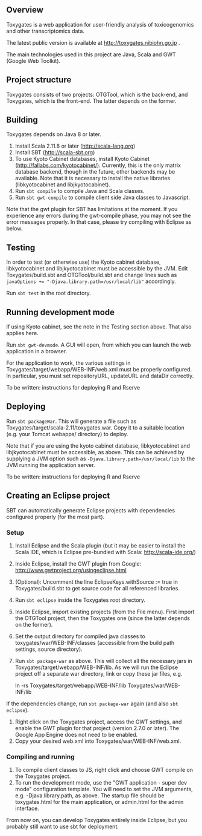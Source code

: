## Overview

Toxygates is a web application for user-friendly analysis of toxicogenomics and other transcriptomics data.

The latest public version is available at http://toxygates.nibiohn.go.jp .

The main technologies used in this project are Java, Scala and GWT (Google Web Toolkit).

## Project structure

Toxygates consists of two projects: OTGTool, which is the back-end, and Toxygates, which is the front-end. The latter depends on the former.

## Building

Toxygates depends on Java 8 or later.

1. Install Scala 2.11.8 or later (http://scala-lang.org)
2. Install SBT (http://scala-sbt.org)
3. To use Kyoto Cabinet databases, install Kyoto Cabinet (http://fallabs.com/kyotocabinet/). Currently, this is the only matrix database backend, though in the future, other backends may be available. Note that it is necessary to install the native libraries (libkyotocabinet and libjkyotocabinet).
4. Run `sbt compile` to compile Java and Scala classes.
5. Run `sbt gwt-compile` to compile client side Java classes to Javascript.

Note that the gwt plugin for SBT has limitations at the moment. If you experience any errors during the gwt-compile phase, you may not see the error messages properly. In that case, please try compiling with Eclipse as below.

## Testing

In order to test (or otherwise use) the Kyoto cabinet database, libkyotocabinet and libjkyotocabinet must be accessible by the JVM.
Edit Toxygates/build.sbt and OTGTool/build.sbt and change lines such as
`
javaOptions += "-Djava.library.path=/usr/local/lib"
`
accordingly.

Run `sbt test` in the root directory.

## Running development mode

If using Kyoto cabinet, see the note in the Testing section above. That also applies here.

Run `sbt gwt-devmode`. A GUI will open, from which you can launch the web application in a browser.

For the application to work, the various settings in Toxygates/target/webapp/WEB-INF/web.xml must be properly configured. In particular, you must set repositoryURL, updateURL and dataDir correctly.

To be written: instructions for deploying R and Rserve

## Deploying

Run `sbt packageWar`. This will generate a file such as Toxygates/target/scala-2.11/toxygates.war.
Copy it to a suitable location (e.g. your Tomcat webapps/ directory) to deploy.

Note that if you are using the kyoto cabinet database, libkyotocabinet and libjkyotocabinet must be accessible, as above.
This can be achieved by supplying a JVM option such as `-Djava.library.path=/usr/local/lib` to the JVM running the application server.

To be written: instructions for deploying R and Rserve

## Creating an Eclipse project

SBT can automatically generate Eclipse projects with dependencies configured properly (for the most part).

### Setup
1. Install Eclipse and the Scala plugin (but it may be easier to install the Scala IDE, which is Eclipse pre-bundled with Scala: http://scala-ide.org/)
1. Inside Eclipse, install the GWT plugin from Google: http://www.gwtproject.org/usingeclipse.html
1. (Optional): Uncomment the line EclipseKeys.withSource := true in Toxygates/build.sbt to get source code for all referenced libraries.
1. Run `sbt eclipse` inside the Toxygates root directory.
1. Inside Eclipse, import existing projects (from the File menu). First import the OTGTool project, then the Toxygates one (since the latter depends on the former).
1. Set the output directory for compiled java classes to toxygates/war/WEB-INF/classes (accessible from the build path settings, source directory).
1. Run `sbt package-war` as above. This will collect all the necessary jars in Toxygates/target/webapp/WEB-INF/lib. As we will run the Eclipse project off a separate war directory, 
link or copy these jar files, e.g. 

    ln -rs Toxygates/target/webapp/WEB-INF/lib Toxygates/war/WEB-INF/lib

If the dependencies change, run `sbt package-war` again (and also `sbt eclipse`).

1. Right click on the Toxygates project, access the GWT settings, and enable the GWT plugin for that project (version 2.7.0 or later). The Google App Engine does not need to be enabled.
1. Copy your desired web.xml into Toxygates/war/WEB-INF/web.xml.

### Compiling and running
1. To compile client classes to JS, right click and choose GWT compile on the Toxygates project.
1. To run the development mode, use the "GWT application - super dev mode" configuration template. You will need to set the JVM arguments, e.g. -Djava.library.path, as above. The startup file should be toxygates.html for the main application, or admin.html for the admin interface.

From now on, you can develop Toxygates entirely inside Eclipse, but you probably still want to use sbt for deployment.

